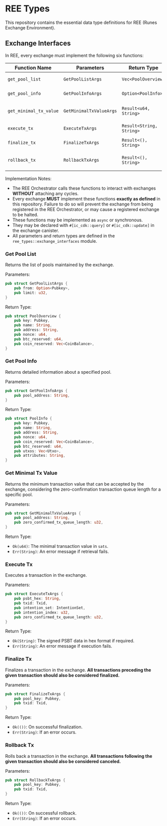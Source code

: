 # REE Types

This repository contains the essential data type definitions for REE (Runes Exchange Environment).

## Exchange Interfaces

In REE, every exchange must implement the following six functions:

| Function Name      | Parameters               | Return Type           | Description |
|-------------------|------------------------|----------------------|-------------|
| `get_pool_list`   | `GetPoolListArgs`       | `Vec<PoolOverview>`  | See [Get Pool List](#get-pool-list). |
| `get_pool_info`   | `GetPoolInfoArgs`       | `Option<PoolInfo>`   | See [Get Pool Info](#get-pool-info). |
| `get_minimal_tx_value` | `GetMinimalTxValueArgs` | `Result<u64, String>` | See [Get Minimal Tx Value](#get-minimal-tx-value). |
| `execute_tx`      | `ExecuteTxArgs`         | `Result<String, String>` | See [Execute Tx](#execute-tx). |
| `finalize_tx`     | `FinalizeTxArgs`        | `Result<(), String>`  | See [Finalize Tx](#finalize-tx). |
| `rollback_tx`     | `RollbackTxArgs`        | `Result<(), String>`  | See [Rollback Tx](#rollback-tx). |

Implementation Notes:

- The REE Orchestrator calls these functions to interact with exchanges **WITHOUT** attaching any cycles.
- Every exchange **MUST** implement these functions **exactly as defined** in this repository. Failure to do so will prevent the exchange from being registered in the REE Orchestrator, or may cause a registered exchange to be halted.
- These functions may be implemented as `async` or synchronous.
- They may be declared with `#[ic_cdk::query]` or `#[ic_cdk::update]` in the exchange canister.
- All parameters and return types are defined in the `ree_types::exchange_interfaces` module.

### Get Pool List

Returns the list of pools maintained by the exchange.

Parameters:

```rust
pub struct GetPoolListArgs {
    pub from: Option<Pubkey>,
    pub limit: u32,
}
```

Return Type:

```rust
pub struct PoolOverview {
    pub key: Pubkey,
    pub name: String,
    pub address: String,
    pub nonce: u64,
    pub btc_reserved: u64,
    pub coin_reserved: Vec<CoinBalance>,
}
```

### Get Pool Info

Returns detailed information about a specified pool.

Parameters:

```rust
pub struct GetPoolInfoArgs {
    pub pool_address: String,
}
```

Return Type:

```rust
pub struct PoolInfo {
    pub key: Pubkey,
    pub name: String,
    pub address: String,
    pub nonce: u64,
    pub coin_reserved: Vec<CoinBalance>,
    pub btc_reserved: u64,
    pub utxos: Vec<Utxo>,
    pub attributes: String,
}
```

### Get Minimal Tx Value

Returns the minimum transaction value that can be accepted by the exchange, considering the zero-confirmation transaction queue length for a specific pool.

Parameters:

```rust
pub struct GetMinimalTxValueArgs {
    pub pool_address: String,
    pub zero_confirmed_tx_queue_length: u32,
}
```

Return Type:

- `Ok(u64)`: The minimal transaction value in `sats`.
- `Err(String)`: An error message if retrieval fails.

### Execute Tx

Executes a transaction in the exchange.

Parameters:

```rust
pub struct ExecuteTxArgs {
    pub psbt_hex: String,
    pub txid: Txid,
    pub intention_set: IntentionSet,
    pub intention_index: u32,
    pub zero_confirmed_tx_queue_length: u32,
}
```

Return Type:

- `Ok(String)`: The signed PSBT data in hex format if required.
- `Err(String)`: An error message if execution fails.

### Finalize Tx

Finalizes a transaction in the exchange. **All transactions preceding the given transaction should also be considered finalized.**

Parameters:

```rust
pub struct FinalizeTxArgs {
    pub pool_key: Pubkey,
    pub txid: Txid,
}
```

Return Type:

- `Ok(())`: On successful finalization.
- `Err(String)`: If an error occurs.

### Rollback Tx

Rolls back a transaction in the exchange. **All transactions following the given transaction should also be considered canceled.**

Parameters:

```rust
pub struct RollbackTxArgs {
    pub pool_key: Pubkey,
    pub txid: Txid,
}
```

Return Type:

- `Ok(())`: On successful rollback.
- `Err(String)`: If an error occurs.

